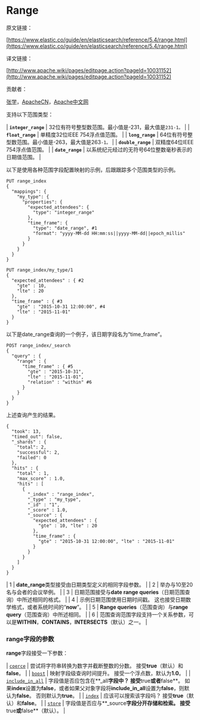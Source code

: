 # Range

原文链接：

[https://www.elastic.co/guide/en/elasticsearch/reference/5.4/range.html](https://www.elastic.co/guide/en/elasticsearch/reference/5.4/range.html)

译文链接：

[http://www.apache.wiki/pages/editpage.action?pageId=10031152](http://www.apache.wiki/pages/editpage.action?pageId=10031152)

贡献者：

[张学](/display/~zhangxue)，[ApacheCN](/display/~apachecn)，[Apache中文网](/display/~apachechina)

支持以下范围类型：

| **`integer_range`** | 32位有符号整型数范围。最小值是-231，最大值是`231-1。` |
| **`float_range`** | 单精度32位IEEE 754浮点值范围。 |
| **`long_range`** | 64位有符号整型数范围。最小值是-263，最大值是263`-1。` |
| **`double_range`** | 双精度64位IEEE 754浮点值范围。 |
| **`date_range`** | 以系统纪元经过的无符号64位整数毫秒表示的日期值范围。 |

以下是使用各种范围字段配置映射的示例，后跟跟踪多个范围类型的示例。

```
PUT range_index
{
  "mappings": {
    "my_type": {
      "properties": {
        "expected_attendees": {
          "type": "integer_range"
        },
        "time_frame": {
          "type": "date_range", #1
          "format": "yyyy-MM-dd HH:mm:ss||yyyy-MM-dd||epoch_millis"
        }
      }
    }
  }
}

PUT range_index/my_type/1
{
  "expected_attendees" : { #2
    "gte" : 10,
    "lte" : 20
  },
  "time_frame" : { #3
    "gte" : "2015-10-31 12:00:00", #4
    "lte" : "2015-11-01"
  }
}
```

以下是date_range查询的一个例子，该日期字段名为“time_frame”。

```
POST range_index/_search
{
  "query" : {
    "range" : {
      "time_frame" : { #5
        "gte" : "2015-10-31",
        "lte" : "2015-11-01",
        "relation" : "within" #6
      }
    }
  }
}
```

上述查询产生的结果。

```
{
  "took": 13,
  "timed_out": false,
  "_shards" : {
    "total": 2,
    "successful": 2,
    "failed": 0
  },
  "hits" : {
    "total" : 1,
    "max_score" : 1.0,
    "hits" : [
      {
        "_index" : "range_index",
        "_type" : "my_type",
        "_id" : "1",
        "_score" : 1.0,
        "_source" : {
          "expected_attendees" : {
            "gte" : 10, "lte" : 20
          },
          "time_frame" : {
            "gte" : "2015-10-31 12:00:00", "lte" : "2015-11-01"
          }
        }
      }
    ]
  }
}
```

| 1 | **date_range**类型接受由日期类型定义的相同字段参数。 |
| 2 | 举办与10至20名与会者的会议举例。 |
| 3 | 日期范围接受与**date range queries**（日期范围查询）中所述相同的格式。 |
| 4 | 示例日期范围使用日期时间戳。 这也接受日期数学格式，或者系统时间的“**now**”。 |
| 5 | **Range queries**（范围查询）与**range query**（范围查询）中所述相同。 |
| 6 | 范围查询范围字段支持一个关系参数，可以是**WITHIN**，**CONTAINS**，**INTERSECTS**（默认）之一。 |

### range字段的参数

**range**字段接受一下参数：

| [`coerce`](https://www.elastic.co/guide/en/elasticsearch/reference/5.4/coerce.html "coerce") | 尝试将字符串转换为数字并截断整数的分数。 接受**true**（默认）和**false**。 |
| [`boost`](https://www.elastic.co/guide/en/elasticsearch/reference/5.4/mapping-boost.html "boost") | 映射字段级查询时间提升。 接受一个浮点数，默认为**1.0**。 |
| [`include_in_all`](https://www.elastic.co/guide/en/elasticsearch/reference/5.4/include-in-all.html "include_in_all") | 字段值是否应包含在**_all**字段中？ 接受**true**或者**false**。 如果**index**设置为**false**，或者如果父对象字段将**include_in_all**设置为**false**，则默认为**false**。 否则默认为**true**。 |
| [`index`](https://www.elastic.co/guide/en/elasticsearch/reference/5.4/mapping-index.html "index") | 应该可以搜索该字段吗？ 接受**true**（默认）和**false**。 |
| [`store`](https://www.elastic.co/guide/en/elasticsearch/reference/5.4/mapping-store.html "store") | 字段值是否应与**_source**字段分开存储和检索。 接受**true**或**false**（默认）。 |